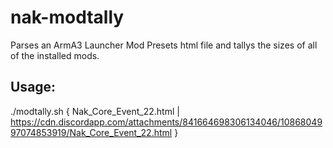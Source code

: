 # nak-modtally

Parses an ArmA3 Launcher Mod Presets html file and tallys the sizes of all of the installed mods.

## Usage:

./modtally.sh { Nak_Core_Event_22.html | https://cdn.discordapp.com/attachments/841664698306134046/1086804997074853919/Nak_Core_Event_22.html }

